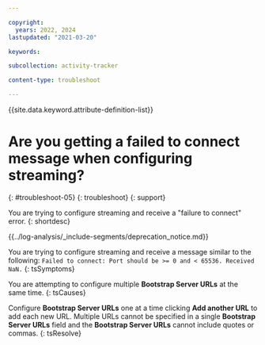 ```yaml
---

copyright:
  years: 2022, 2024
lastupdated: "2021-03-20"

keywords:

subcollection: activity-tracker

content-type: troubleshoot

---
```


{{site.data.keyword.attribute-definition-list}}

# Are you getting a failed to connect message when configuring streaming?
{: #troubleshoot-05}
{: troubleshoot}
{: support}

You are trying to configure streaming and receive a "failure to connect" error.
{: shortdesc}


{{../log-analysis/_include-segments/deprecation_notice.md}}

You are trying to configure streaming and receive a message similar to the following: `Failed to connect: Port should be >= 0 and < 65536. Received NaN.`
{: tsSymptoms}

You are attempting to configure multiple **Bootstrap Server URLs** at the same time.
{: tsCauses}

Configure **Bootstrap Server URLs** one at a time clicking **Add another URL** to add each new URL.  Multiple URLs cannot be specified in a single **Bootstrap Server URLs** field and the **Bootstrap Server URLs** cannot include quotes or commas.
{: tsResolve}
